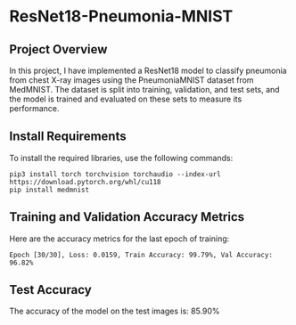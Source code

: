 # ResNet18-Pneumonia-MNIST

## Project Overview
In this project, I have implemented a ResNet18 model to classify pneumonia from chest X-ray images using the PneumoniaMNIST dataset from MedMNIST. The dataset is split into training, validation, and test sets, and the model is trained and evaluated on these sets to measure its performance.

## Install Requirements
To install the required libraries, use the following commands:
```
pip3 install torch torchvision torchaudio --index-url https://download.pytorch.org/whl/cu118
pip install medmnist
```

## Training and Validation Accuracy Metrics
Here are the accuracy metrics for the last epoch of training:
```
Epoch [30/30], Loss: 0.0159, Train Accuracy: 99.79%, Val Accuracy: 96.82%
```

## Test Accuracy
The accuracy of the model on the test images is: 85.90%